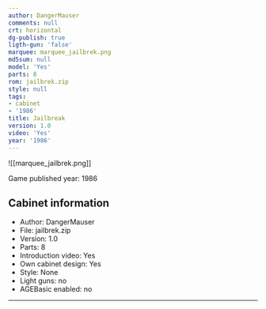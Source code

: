 ```yaml
---
author: DangerMauser
comments: null
crt: horizontal
dg-publish: true
ligth-gun: 'false'
marquee: marquee_jailbrek.png
md5sum: null
model: 'Yes'
parts: 8
rom: jailbrek.zip
style: null
tags:
- cabinet
- '1986'
title: Jailbreak
version: 1.0
video: 'Yes'
year: '1986'
---
```


![[marquee_jailbrek.png]]

Game published year: 1986

## Cabinet information

- Author: DangerMauser
- File: jailbrek.zip
- Version: 1.0
- Parts: 8
- Introduction video: Yes
- Own cabinet design: Yes
- Style: None
- Light guns: no
- AGEBasic enabled: no

---
